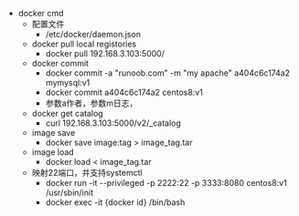 - docker cmd
	- 配置文件
		- /etc/docker/daemon.json
	- docker pull local registories
		- docker pull 192.168.3.103:5000/
	- docker commit
		- docker commit -a "runoob.com" -m "my apache" a404c6c174a2  mymysql:v1
		- docker commit a404c6c174a2  centos8:v1
		- 参数a作者，参数m日志，
	- docker get catalog
		- curl 192.168.3.103:5000/v2/_catalog
	- image save
		- docker save image:tag > image_tag.tar
	- image load
		- docker load < image_tag.tar
	- 映射22端口，并支持systemctl
		- docker run -it --privileged  -p 2222:22 -p 3333:8080 centos8:v1  /usr/sbin/init
		- docker exec -it {docker id} /bin/bash
		
